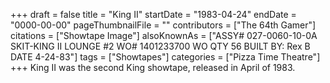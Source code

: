 +++
draft = false
title = "King II"
startDate = "1983-04-24"
endDate = "0000-00-00"
pageThumbnailFile = ""
contributors = ["The 64th Gamer"]
citations = ["Showtape Image"]
alsoKnownAs = ["ASSY# 027-0060-10-0A SKIT-KING II LOUNGE #2 WO# 1401233700 WO QTY 56 BUILT BY: Rex B DATE 4-24-83"]
tags = ["Showtapes"]
categories = ["Pizza Time Theatre"]
+++
King II was the second King showtape, released in April of 1983.
